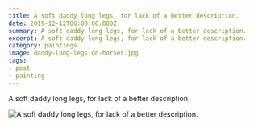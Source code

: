 ```yaml
---
title: A soft daddy long legs, for lack of a better description.
date: 2019-12-12T06:00:00.000Z
summary: A soft daddy long legs, for lack of a better description.
excerpt: A soft daddy long legs, for lack of a better description.
category: paintings
image: daddy-long-legs-on-horses.jpg
tags: 
- post
- painting
---
```

  A soft daddy long legs, for lack of a better description.
  
![A soft daddy long legs, for lack of a better description.](/static/img/paintings/daddy-long-legs-on-horses.jpg "A soft daddy long legs, for lack of a better description.")